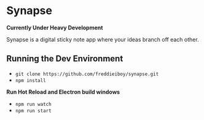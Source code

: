 # Synapse

**Currently Under Heavy Development**

Synapse is a digital sticky note app where your ideas branch off each other.

## Running the Dev Environment
- `git clone https://github.com/freddieiboy/synapse.git`
- `npm install`

**Run Hot Reload and Electron build windows**
- `npm run watch`
- `npm run start`

